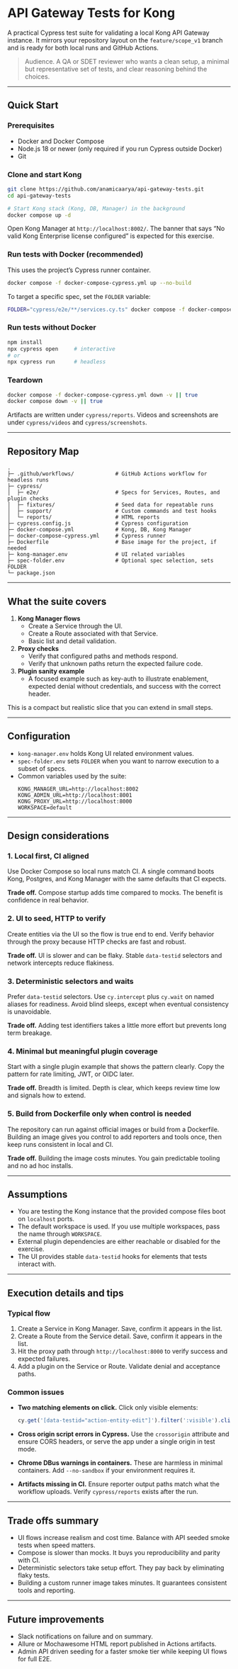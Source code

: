 # API Gateway Tests for Kong

A practical Cypress test suite for validating a local Kong API Gateway instance. It mirrors your repository layout on the `feature/scope_v1` branch and is ready for both local runs and GitHub Actions.

> Audience. A QA or SDET reviewer who wants a clean setup, a minimal but representative set of tests, and clear reasoning behind the choices.

---

## Quick Start

### Prerequisites
- Docker and Docker Compose
- Node.js 18 or newer (only required if you run Cypress outside Docker)
- Git

### Clone and start Kong
```bash
git clone https://github.com/anamicaarya/api-gateway-tests.git
cd api-gateway-tests

# Start Kong stack (Kong, DB, Manager) in the background
docker compose up -d
```

Open Kong Manager at `http://localhost:8002/`. The banner that says “No valid Kong Enterprise license configured” is expected for this exercise.

### Run tests with Docker (recommended)
This uses the project’s Cypress runner container.

```bash
docker compose -f docker-compose-cypress.yml up --no-build
```

To target a specific spec, set the `FOLDER` variable:
```bash
FOLDER="cypress/e2e/**/services.cy.ts" docker compose -f docker-compose-cypress.yml up --no-build
```

### Run tests without Docker
```bash
npm install
npx cypress open     # interactive
# or
npx cypress run      # headless
```

### Teardown
```bash
docker compose -f docker-compose-cypress.yml down -v || true
docker compose down -v || true
```

Artifacts are written under `cypress/reports`. Videos and screenshots are under `cypress/videos` and `cypress/screenshots`.

---

## Repository Map

```
.
├─ .github/workflows/             # GitHub Actions workflow for headless runs
├─ cypress/
│  ├─ e2e/                        # Specs for Services, Routes, and plugin checks
│  ├─ fixtures/                   # Seed data for repeatable runs
│  ├─ support/                    # Custom commands and test hooks
│  └─ reports/                    # HTML reports
├─ cypress.config.js              # Cypress configuration
├─ docker-compose.yml             # Kong, DB, Kong Manager
├─ docker-compose-cypress.yml     # Cypress runner
├─ Dockerfile                     # Base image for the project, if needed
├─ kong-manager.env               # UI related variables
├─ spec-folder.env                # Optional spec selection, sets FOLDER
└─ package.json
```

---

## What the suite covers

1. **Kong Manager flows**
   - Create a Service through the UI.
   - Create a Route associated with that Service.
   - Basic list and detail validation.
2. **Proxy checks**
   - Verify that configured paths and methods respond.
   - Verify that unknown paths return the expected failure code.
3. **Plugin sanity example**
   - A focused example such as key-auth to illustrate enablement, expected denial without credentials, and success with the correct header.

This is a compact but realistic slice that you can extend in small steps.

---

## Configuration

- `kong-manager.env` holds Kong UI related environment values.
- `spec-folder.env` sets `FOLDER` when you want to narrow execution to a subset of specs.
- Common variables used by the suite:
  ```
  KONG_MANAGER_URL=http://localhost:8002
  KONG_ADMIN_URL=http://localhost:8001
  KONG_PROXY_URL=http://localhost:8000
  WORKSPACE=default
  ```

---

## Design considerations

### 1. Local first, CI aligned
Use Docker Compose so local runs match CI. A single command boots Kong, Postgres, and Kong Manager with the same defaults that CI expects.

**Trade off.** Compose startup adds time compared to mocks. The benefit is confidence in real behavior.

### 2. UI to seed, HTTP to verify
Create entities via the UI so the flow is true end to end. Verify behavior through the proxy because HTTP checks are fast and robust.

**Trade off.** UI is slower and can be flaky. Stable `data-testid` selectors and network intercepts reduce flakiness.

### 3. Deterministic selectors and waits
Prefer `data-testid` selectors. Use `cy.intercept` plus `cy.wait` on named aliases for readiness. Avoid blind sleeps, except when eventual consistency is unavoidable.

**Trade off.** Adding test identifiers takes a little more effort but prevents long term breakage.

### 4. Minimal but meaningful plugin coverage
Start with a single plugin example that shows the pattern clearly. Copy the pattern for rate limiting, JWT, or OIDC later.

**Trade off.** Breadth is limited. Depth is clear, which keeps review time low and signals how to extend.

### 5. Build from Dockerfile only when control is needed
The repository can run against official images or build from a Dockerfile. Building an image gives you control to add reporters and tools once, then keep runs consistent in local and CI.

**Trade off.** Building the image costs minutes. You gain predictable tooling and no ad hoc installs.

---

## Assumptions

- You are testing the Kong instance that the provided compose files boot on `localhost` ports.
- The default workspace is used. If you use multiple workspaces, pass the name through `WORKSPACE`.
- External plugin dependencies are either reachable or disabled for the exercise.
- The UI provides stable `data-testid` hooks for elements that tests interact with.

---

## Execution details and tips

### Typical flow
1. Create a Service in Kong Manager. Save, confirm it appears in the list.
2. Create a Route from the Service detail. Save, confirm it appears in the list.
3. Hit the proxy path through `http://localhost:8000` to verify success and expected failures.
4. Add a plugin on the Service or Route. Validate denial and acceptance paths.

### Common issues

- **Two matching elements on click.** Click only visible elements:
  ```js
  cy.get('[data-testid="action-entity-edit"]').filter(':visible').click()
  ```

- **Cross origin script errors in Cypress.** Use the `crossorigin` attribute and ensure CORS headers, or serve the app under a single origin in test mode.

- **Chrome DBus warnings in containers.** These are harmless in minimal containers. Add `--no-sandbox` if your environment requires it.

- **Artifacts missing in CI.** Ensure reporter output paths match what the workflow uploads. Verify `cypress/reports` exists after the run.

---

## Trade offs summary

- UI flows increase realism and cost time. Balance with API seeded smoke tests when speed matters.
- Compose is slower than mocks. It buys you reproducibility and parity with CI.
- Deterministic selectors take setup effort. They pay back by eliminating flaky tests.
- Building a custom runner image takes minutes. It guarantees consistent tools and reporting.

---

## Future improvements

- Slack notifications on failure and on summary.
- Allure or Mochawesome HTML report published in Actions artifacts.
- Admin API driven seeding for a faster smoke tier while keeping UI flows for full E2E.